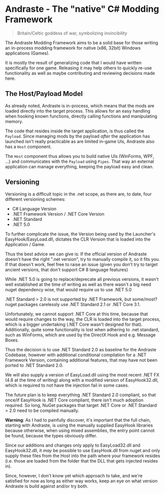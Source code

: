 ﻿# Andraste - The "native" C# Modding Framework

> Britain/Celtic goddess of war, symbolizing invincibility

The Andraste Modding Framework aims to be a solid base for those writing an
in-process modding framework for native (x86, 32bit) Windows applications (Games).

It is mostly the result of generalizing code that I would have written
specifically for one game. Releasing it may help others to quickly re-use
functionality as well as maybe contributing and reviewing decisions made here.

## The Host/Payload Model

As already noted, Andraste is in-process, which means that the mods are loaded
directly into the target process.
This allows for an easy handling when hooking known functions, directly
calling functions and manipulating memory.

The code that resides inside the target application, is thus called the `Payload`.
Since managing mods by the payload _after_ the application has launched isn't
really practicable as are limited in-game UIs, Andraste also has a `Host` component.

The `Host` component thus allows you to build native UIs (WinForms, WPF, ...)
and communicates with the `Payload` using `Pipes`. That way an external
application can manage everything, keeping the payload easy and clean.

## Versioning

Versioning is a difficult topic in the .net scope, as there are, to date, four
different versioning schemes:

- C# Language Version
- .NET Framework Version / .NET Core Version
- .NET Standard
- .NET 5.0

To further complicate the issue, the Version being used by the Launcher's EasyHook/EasyLoad.dll,
dictates the CLR Version that is loaded into the Application / Game.

Thus the best advice we can give is: If the official version of Andraste
doesn't have the right ".net version", try to manually compile it, so it fits you.
If that doesn't work, feel free to raise an issue (given you don't try to target
ancient versions, that don't support C# 8 language features)

While .NET 5.0 is going to replace/deprecate all previous versions, it wasn't
well established at the time of writing as well as there wasn't a big need
nuget dependency wise, that would require us to use .NET 5.0

.NET Standard > 2.0 is not supported by .NET Framework, but some/most? nuget
packages carelessly use .NET Standard 2.1 or .NET Core 3.1.

Unfortunately, we cannot support .NET Core at this time, because that would
require changes to the way, the CLR is loaded into the target process, which
is a bigger undertaking (.NET Core wasn't designed for that).
Additionally, quite some functionality is lost when adhering to .net standard,
such as WinForms, which are used by the DirectX Hook and e.g. Message Boxes.

Thus the decision is to use .NET Standard 2.0 as baseline for the Andraste
Codebase, however with additional conditional compilation for a .NET Framework
Version, containing additional features, that may have not been ported to
.NET Standard 2.0.

We will also supply a version of EasyLoad.dll using the most recent .NET FX
(4.8 at the time of writing) along with a modified version of EasyHook32.dll,
which is required to not have the injection fail in some cases.

The future plan is to keep everything .NET Standard 2.0 compliant, so that
once/if EasyHook is .NET Core compliant, there isn't much adoption required.
So long, NuGet packages that target .NET Core or .NET Standard > 2.0 need to be
compiled manually.

**Warning**: As I had to painfully discover, it's important that the full
chain, starting with Andraste, is using the manually supplied EasyHook libraries
because otherwise, when using mixed assemblies, the entry point cannot be found,
because the types obviously differ.

Since our additions and changes only apply to EasyLoad32.dll and EasyHook32.dll,
it _may_ be possible to use EasyHook.dll from nuget and only supply these files
from the Host into the path where your framework resides (i.e. those are loaded
from the folder that the DLL that gets injected resides in).

Since, however, I don't know yet which approach to take, and we're satisfied
for now as long as either way works, keep an eye on what version Andraste is
build against and/or try both.
